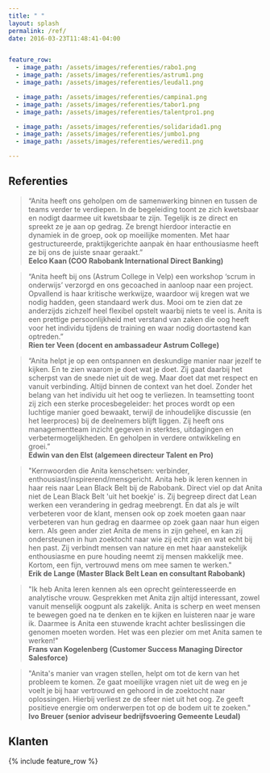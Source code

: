 ```yaml
---
title: " "
layout: splash
permalink: /ref/
date: 2016-03-23T11:48:41-04:00


feature_row:
  - image_path: /assets/images/referenties/rabo1.png
  - image_path: /assets/images/referenties/astrum1.png
  - image_path: /assets/images/referenties/leudal1.png

  - image_path: /assets/images/referenties/campina1.png
  - image_path: /assets/images/referenties/tabor1.png
  - image_path: /assets/images/referenties/talentpro1.png

  - image_path: /assets/images/referenties/solidaridad1.png
  - image_path: /assets/images/referenties/jumbo1.png
  - image_path: /assets/images/referenties/weredi1.png

---
```


## Referenties

>“Anita heeft ons geholpen om de samenwerking binnen en tussen de teams verder te verdiepen. In de begeleiding toont ze zich kwetsbaar en nodigt daarmee uit kwetsbaar te zijn. Tegelijk is ze direct en spreekt ze je aan op gedrag. Ze brengt hierdoor interactie en dynamiek in de groep, ook op moeilijke momenten. Met haar gestructureerde, praktijkgerichte aanpak èn haar enthousiasme heeft ze bij ons de juiste snaar geraakt.”  
**Eelco Kaan (COO Rabobank International Direct Banking)**


>“Anita heeft bij ons (Astrum College in Velp) een workshop ‘scrum in onderwijs’ verzorgd en ons gecoached in aanloop naar een project. Opvallend is haar kritische werkwijze, waardoor wij kregen wat we nodig hadden, geen standaard werk dus. Mooi om te zien dat ze anderzijds zichzelf heel flexibel opstelt waarbij niets te veel is.
Anita is een prettige persoonlijkheid met verstand van zaken die oog heeft voor het individu tijdens de training en waar nodig doortastend kan optreden.”  
**Rien ter Veen (docent en ambassadeur Astrum College)**


>“Anita helpt je op een ontspannen en deskundige manier naar jezelf te kijken. En te zien waarom je doet wat je doet. Zij gaat daarbij het scherpst van de snede niet uit de weg. Maar doet dat met respect en vanuit verbinding. Altijd binnen de context van het doel. Zonder het belang van het individu uit het oog te verliezen.
In teamsetting toont zij zich een sterke procesbegeleider: het proces wordt op een luchtige manier goed bewaakt, terwijl de inhoudelijke discussie (en het leerproces) bij de deelnemers blijft liggen. Zij heeft ons managementteam inzicht gegeven in sterktes, uitdagingen en verbetermogelijkheden. En geholpen in verdere ontwikkeling en groei.”  
**Edwin van den Elst (algemeen directeur Talent en Pro)**

>"Kernwoorden die Anita kenschetsen: verbinder, enthousiast/inspirerend/mensgericht. Anita heb ik leren kennen in haar reis naar Lean Black Belt bij de Rabobank. Direct viel op dat Anita niet de Lean Black Belt 'uit het boekje' is. Zij begreep direct dat Lean werken een verandering in gedrag meebrengt. En dat als je wilt verbeteren voor de klant, mensen ook op zoek moeten gaan naar verbeteren van hun gedrag en daarmee op zoek gaan naar hun eigen kern. Als geen ander ziet Anita de mens in zijn geheel, en kan zij ondersteunen in hun zoektocht naar wie zij echt zijn en wat echt bij hen past. Zij verbindt mensen van nature en met haar aanstekelijk enthousiasme en pure houding neemt zij mensen makkelijk mee. Kortom, een fijn, vertrouwd mens om mee samen te werken."  
**Erik de Lange (Master Black Belt Lean en consultant Rabobank)**

>"Ik heb Anita leren kennen als een oprecht geïnteresseerde en analytische vrouw. Gesprekken met Anita zijn altijd interessant, zowel vanuit menselijk oogpunt als zakelijk. Anita is scherp en weet mensen te bewegen goed na te denken en te kijken en luisteren naar je ware ik. Daarmee is Anita een stuwende kracht achter beslissingen die genomen moeten worden.  Het was een plezier om met Anita samen te werken!"   
**Frans van Kogelenberg (Customer Success Managing Director Salesforce)**

>"Anita's manier van vragen stellen, helpt om tot de kern van het probleem te komen. Ze gaat moeilijke vragen niet uit de weg en je voelt je bij haar vertrouwd en gehoord in de zoektocht naar oplossingen. Hierbij verliest ze de sfeer niet uit het oog. Ze geeft positieve energie om onderwerpen tot op de bodem uit te zoeken."  
**Ivo Breuer (senior adviseur bedrijfsvoering Gemeente Leudal)**

## Klanten

{% include feature_row %}
